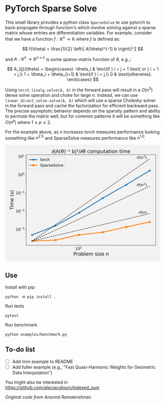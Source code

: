 # PyTorch Sparse Solve

This small library provides a python class `SparseSolve` to use pytorch to back-propogate through function's which involve solving against a sparse matrix whose entries are differentiation variables. For example, consider that we have a function $f : \mathbb{R}^n \rightarrow \mathbb{R}$ where $f$ is defined as:

$$
f(\theta) = \frac{1}{2} \left\| A(\theta)^{-1} b \right\|^2
$$

and $A: \mathbb{R}^n \rightarrow \mathbb{R}^{n \times n}$ is some *sparse*-matrix function of $\theta$, e.g.,:

$$
A_{ij}(\theta) = \begin{cases} 
-\theta_i & \text{if } i = j + 1  \text{ or } i + 1 = j,\\
1 + \theta_i + \theta_{i+1} & \text{if } i = j,\\
0 & \text{otherwise}.
\end{cases}
$$

Using `torch.linalg.solve(A, b)` in the forward pass will result in a $O(n^3)$ dense solve operation and choke for large $n$. Instead, we can use `linear_direct_solve.solve(A, b)` which will use a sparse Cholesky solver in the forward pass and cache the factorization for efficient backward pass. The precise asymptotic behavior depends on the sparsity pattern and ability to permute the matrix well, but for common patterns it will be something like $O(n^p)$ where $1\leq p \leq 2$.

For the example above, as $n$ increases torch measures performance looking something like $n^{2.5}$
and SparseSolve measures performance like $n^{1.0}$.

![](benchmark.png)

## Use

Install with pip:

    python -m pip install . 

Run tests

    pytest

Run benchmark

    python examples/benchmark.py


## To-do list

 - [ ] Add mini example to README
 - [ ] Add fuller example (e.g., "Fast Quasi-Harmonic Weights for Geometric Data Interpolation")

You might also be interested in https://github.com/alecjacobson/indexed_sum

_Original code from Aravind Ramakrishnan._
